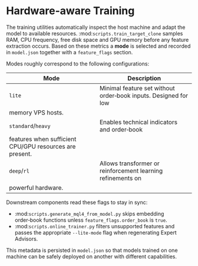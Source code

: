 # Hardware-aware Training

The training utilities automatically inspect the host machine and adapt the
model to available resources.  :mod:`scripts.train_target_clone` samples RAM,
CPU frequency, free disk space and GPU memory before any feature extraction
occurs.  Based on these metrics a **mode** is selected and recorded in
``model.json`` together with a ``feature_flags`` section.

Modes roughly correspond to the following configurations:

| Mode     | Description |
|----------|-------------|
| ``lite`` | Minimal feature set without order‑book inputs.  Designed for low
memory VPS hosts. |
| ``standard``/``heavy`` | Enables technical indicators and order‑book
features when sufficient CPU/GPU resources are present. |
| ``deep``/``rl`` | Allows transformer or reinforcement learning refinements on
powerful hardware. |

Downstream components read these flags to stay in sync:

* :mod:`scripts.generate_mql4_from_model.py` skips embedding order‑book
  functions unless ``feature_flags.order_book`` is ``true``.
* :mod:`scripts.online_trainer.py` filters unsupported features and passes the
  appropriate ``--lite-mode`` flag when regenerating Expert Advisors.

This metadata is persisted in ``model.json`` so that models trained on one
machine can be safely deployed on another with different capabilities.

